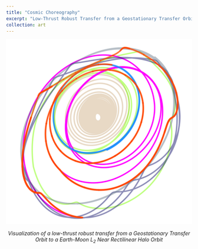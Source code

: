 ```yaml
---
title: "Cosmic Choreography"
excerpt: "Low-Thrust Robust Transfer from a Geostationary Transfer Orbit to a Earth-Moon L<sub>2</sub> Near Rectilinear Halo Orbit"
collection: art
---
```


<div style="text-align: center">
    <img src="/images/art-of-science/gto-to-l2h-robust.png" alt="Low-Thrust Robust Trajectory" style="width: 600px; max-width: 100%;"/>
    <p><em>Visualization of a low-thrust robust transfer from a Geostationary Transfer Orbit to a Earth-Moon L<sub>2</sub> Near Rectilinear Halo Orbit</em></p>
</div>